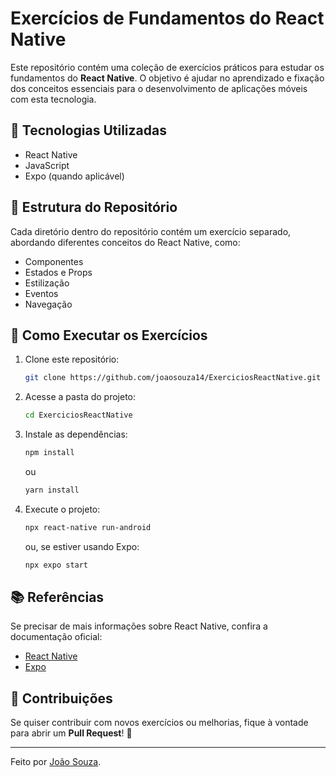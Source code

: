 # Exercícios de Fundamentos do React Native

Este repositório contém uma coleção de exercícios práticos para estudar os fundamentos do **React Native**. O objetivo é ajudar no aprendizado e fixação dos conceitos essenciais para o desenvolvimento de aplicações móveis com esta tecnologia.

## 📌 Tecnologias Utilizadas
- React Native
- JavaScript
- Expo (quando aplicável)

## 📂 Estrutura do Repositório
Cada diretório dentro do repositório contém um exercício separado, abordando diferentes conceitos do React Native, como:

- Componentes
- Estados e Props
- Estilização
- Eventos
- Navegação

## 🚀 Como Executar os Exercícios
1. Clone este repositório:
   ```sh
   git clone https://github.com/joaosouza14/ExerciciosReactNative.git
   ```
2. Acesse a pasta do projeto:
   ```sh
   cd ExerciciosReactNative
   ```
3. Instale as dependências:
   ```sh
   npm install
   ```
   ou
   ```sh
   yarn install
   ```
4. Execute o projeto:
   ```sh
   npx react-native run-android
   ```
   ou, se estiver usando Expo:
   ```sh
   npx expo start
   ```

## 📚 Referências
Se precisar de mais informações sobre React Native, confira a documentação oficial:
- [React Native](https://reactnative.dev/docs/getting-started)
- [Expo](https://docs.expo.dev/)

## 📌 Contribuições
Se quiser contribuir com novos exercícios ou melhorias, fique à vontade para abrir um **Pull Request**! 🚀

---
Feito por [João Souza](https://github.com/joaosouza14).

